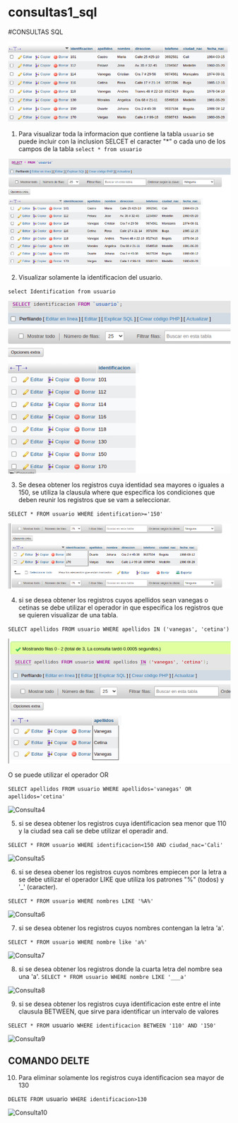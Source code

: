 # consultas1_sql

#CONSULTAS SQL

![tabla usuario](img/tabla_usuario.png "tabla usuario")

1. Para visualizar toda la informacion que contiene la tabla `usuario` se puede incluir con la inclusion SELCET el caracter "*" o cada uno de los campos de la tabla
`select * from usuario`

![](img/imagen2.png "consulta 1")

2. Visualizar solamente la identificacion del usuario.

`select Identification from usuario`

![Consulta2](img/imagen4.png "consulta2")

3. Se desea obtener los registros cuya identidad sea mayores o iguales a 150, se utiliza la clausula where que especifica los condiciones que deben reunir los registros que se vam a seleccionar.

`SELECT * FROM usuario WHERE identification>='150'`

![Consulta3](img/imagen3.png "consulta3")

4. si se desea obtener los registros cuyos apellidos sean vanegas o cetinas se debe utilizar el operador in que especifica los registros que se quieren visualizar de una tabla.

`SELECT apellidos FROM usuario WHERE apellidos IN ('vanegas', 'cetina')`

![Consulta4](img/imagen5.png "consulta4")

O se puede utilizar el operador OR

`SELECT apellidos FROM usuario WHERE apellidos='vanegas' OR apellidos='cetina'`

![Consulta4](img/imagen5.2.png.png "consulta4")

5. si se desea obtener los registros cuya identificacion sea menor que 110 y la ciudad sea cali se debe utilizar el operadir and.

`SELECT * FROM usuario WHERE identificacion<150 AND ciudad_nac='Cali'`

![Consulta5](img/imagen6.png.png "consulta5")

6. si se desea obener los registros cuyos nombres empiecen por la letra a se debe utilizar el operador LIKE que utiliza los patrones "%" (todos) y '_' (caracter).

`SELECT * FROM usuario WHERE nombres LIKE '%A%'`

![Consulta6](img/imagen7.png.png "consulta6")

7. si se desea obtener los registros cuyos nombres contengan la letra 'a'.

`SELECT * FROM usuario WHERE nombre like 'a%'`

![Consulta7](img/imagen8.png.png "consulta7")

8. si se desea obtener los registros donde la cuarta letra del nombre sea una 'a'.
`SELECT * FROM usuario WHERE nombre LIKE '___a'`

![Consulta8](img/imagen9.png.png "consulta8")

9. si se desea obtener los registros cuya identificacion este entre el inte clausula BETWEEN, que sirve para identificar un intervalo de valores

`SELECT * FROM `usuario` WHERE identificacion BETWEEN '110' AND '150'`

![Consulta9](img/imagen10.png.png "consulta9")

## COMANDO DELTE

10. Para eliminar solamente los registros cuya identificacion sea mayor de 130

`DELETE FROM `usuario` WHERE identificacion>130`

![Consulta10](img/imagen11.png.png "consulta10")